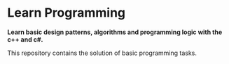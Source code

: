 # Learn Programming
**Learn basic design patterns, algorithms and programming logic with the c++ and c#.**

This repository contains the solution of basic programming tasks.
